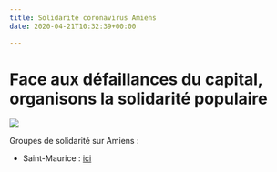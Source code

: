 ```yaml
---
title: Solidarité coronavirus Amiens
date: 2020-04-21T10:32:39+00:00

---
```

# Face aux défaillances du capital, organisons la solidarité populaire

![](/images/solidaritecoronavirusamiens.jpg)

Groupes de solidarité sur Amiens :

* Saint-Maurice : [ici](https://www.facebook.com/groups/451423228935807/requests/?hoist_pending_member_ids_suggested_order=348722452362094&notif_id=1587414835162850&notif_t=group_r2j)